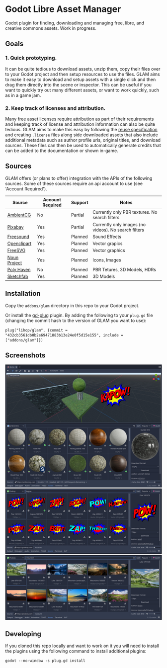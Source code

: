 # **G**odot **L**ibre **A**sset **M**anager

Godot plugin for finding, downloading and managing free, libre, and creative commons assets. Work in progress.

## Goals

### 1. Quick prototyping.

It can be quite tedious to download assets, unzip them, copy their files over to your Godot project and then setup resources to use the files. GLAM aims to make it easy to download and setup assets with a single click and then drag them directly into the scene or inspector. This can be useful if you want to quickly try out many different assets, or want to work quickly, such as in a game jam.

### 2. Keep track of licenses and attribution.

Many free asset licenses require attribution as part of their requirements and keeping track of license and attribution information can also be quite tedious. GLAM aims to make this easy by following the [reuse specification](https://reuse.software/spec/) and creating `.license` files along side downloaded assets that also include additional metadata such as author profile urls, original titles, and download sources. These files can then be used to automatically generate credits that can be added to the documentation or shown in-game.

## Sources

GLAM offers (or plans to offer) integration with the APIs of the following sources.
Some of these sources require an api account to use (see 'Account Required').

| Source                                     | Account Required | Support | Notes                                                |
|--------------------------------------------|------------------|---------|------------------------------------------------------|
| [AmbientCG](https://ambientcg.com)         | No               | Partial | Currently only PBR textures. No search filters       |
| [Pixabay](https://pixabay.com)             | Yes              | Partial | Currently only images (no videos). No search filters |
| [Freesound](https://freesound.org)         | Yes              | Planned | Sound Effects                                        |
| [Openclipart](https://openclipart.org)     | Yes              | Planned | Vector grapics                                       |
| [FreeSVG](https://freesvg.org)             | Yes              | Planned | Vector graphics                                      |
| [Noun Project](https://thenounproject.com) | Yes              | Planned | Icons, Images                                        |
| [Poly Haven](https://polyhaven.com)        | No               | Planned | PBR Tetures, 3D Models, HDRs                         |
| [Sketchfab](https://sketchfab.com)         | Yes              | Planned | 3D Models                                            |


## Installation

Copy the `addons/glam` directory in this repo to your Godot project.

Or install the [gd-plug](https://godotengine.org/asset-library/asset/962) plugin. By adding the following to your `plug.gd` file (changing the commit hash to the version of GLAM you want to use):
```
plug("lihop/glam", {commit = "432cb3561db0b2e69471883b13e24e0f5d15e155", include = ["addons/glam"]})
```


## Screenshots

![3D Editor with Ambient CG textures](/docs/texture_search.jpg)
![Vector images from Pixabay](/docs/vector_search.jpg)
![Images of mountains from Pixabay](/docs/image_search.jpg)


## Developing

If you cloned this repo locally and want to work on it you will need to install the plugins using the following command to install additional plugins:

```
godot --no-window -s plug.gd install
```
